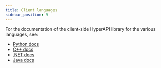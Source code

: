 ```yaml
---
title: Client languages
sidebar_position: 9
---
```


For the documentation of the client-side HyperAPI library for the various languages, see:

* [Python docs](pathname:///lang_docs/py/)
* [C++ docs](pathname:///lang_docs/cxx/)
* [.NET docs](pathname:///lang_docs/dot-net/)
* [Java docs](pathname:///lang_docs/java/)
